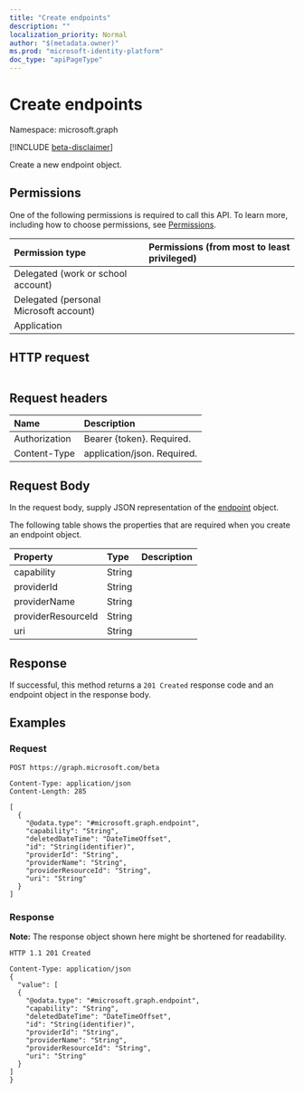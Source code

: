 ```yaml
---
title: "Create endpoints"
description: ""
localization_priority: Normal
author: "$(metadata.owner)"
ms.prod: "microsoft-identity-platform"
doc_type: "apiPageType"
---
```


# Create endpoints

Namespace: microsoft.graph

[!INCLUDE [beta-disclaimer](../../includes/beta-disclaimer.md)]

Create a new endpoint object.

## Permissions

One of the following permissions is required to call this API. To learn more, including how to choose permissions, see [Permissions](/graph/permissions-reference).

| Permission type                        | Permissions (from most to least privileged) |
| :------------------------------------- | :------------------------------------------ |
| Delegated (work or school account)     |                                             |
| Delegated (personal Microsoft account) |                                             |
| Application                            |                                             |

## HTTP request

<!-- {
  "blockType": "ignored"
}
-->

```http

```

## Request headers

| Name          | Description                 |
| :------------ | :-------------------------- |
| Authorization | Bearer {token}. Required.   |
| Content-Type  | application/json. Required. |

## Request Body

In the request body, supply JSON representation of the [endpoint](../resources/-endpoint.md) object.

<!-- Actions and Functions -->

<!-- CRUD Methods -->

The following table shows the properties that are required when you create an endpoint object.

| Property           | Type   | Description |
| :----------------- | :----- | :---------- |
| capability         | String |             |
| providerId         | String |             |
| providerName       | String |             |
| providerResourceId | String |             |
| uri                | String |             |

## Response

If successful, this method returns a `201 Created` response code and an endpoint object in the response body.

## Examples

### Request

<!-- {
  "blockType": "request",
  "name": "create_endpoints"
}
-->

```http
POST https://graph.microsoft.com/beta

Content-Type: application/json
Content-Length: 285

[
  {
    "@odata.type": "#microsoft.graph.endpoint",
    "capability": "String",
    "deletedDateTime": "DateTimeOffset",
    "id": "String(identifier)",
    "providerId": "String",
    "providerName": "String",
    "providerResourceId": "String",
    "uri": "String"
  }
]

```

### Response

**Note:** The response object shown here might be shortened for readability.

<!-- {
  "blockType": "response",
  "truncated": true,
  "@odata.type": "$(this.ReturnTypeFullName)"
}
-->

```http
HTTP 1.1 201 Created

Content-Type: application/json
{
  "value": [
  {
    "@odata.type": "#microsoft.graph.endpoint",
    "capability": "String",
    "deletedDateTime": "DateTimeOffset",
    "id": "String(identifier)",
    "providerId": "String",
    "providerName": "String",
    "providerResourceId": "String",
    "uri": "String"
  }
]
}

```
